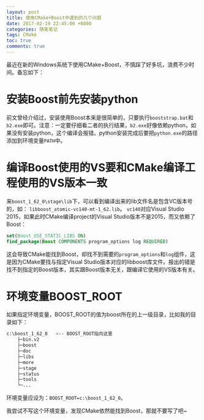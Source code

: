 ```yaml
---
layout: post
title: 使用CMake+Boost中遇到的几个问题
date: 2017-02-19 22:45:00 +0800
categories: 随笔笔记
tags: CMake
toc: true
comments: true
---
```

最近在新的Windows系统下使用CMake+Boost，不慎踩了好多坑，浪费不少时间。备忘如下：
<!-- more -->
# 安装Boost前先安装python
前文曾经介绍过，安装使用Boost本来是很简单的，只要执行`booststrap.bat`和`b2.exe`即可。注意：一定要仔细看二者的执行结果，`b2.exe`好像依赖python，如果没有安装python，这个编译会报错。python安装完成后要把`python.exe`的路径添加到环境变量`PATH`中。

# 编译Boost使用的VS要和CMake编译工程使用的VS版本一致
来`boost_1_62_0\stage\lib`下，可以看到编译出来的lib文件名是包含VC版本号的，如：
`libboost_atomic-vc140-mt-1_62.lib`。
`vc140`对应Visual Studio 2015，如果此时CMake编译project的Visual Studio版本不是2015，而又依赖了Boost：
``` cmake
set(Boost_USE_STATIC_LIBS ON) 
find_package(Boost COMPONENTS program_options log REQUIRED)
```
这会导致CMake能找到Boost，却找不到需要的`program_options`和`log`组件，这是因为CMake要找与指定Visual Studio版本对应的libboost库文件。报出的错是找不到指定的Boost版本，其实跟Boost版本无关，跟编译它使用的VS版本有关。

# 环境变量BOOST_ROOT
如果指定环境变量，BOOST_ROOT的值为boost所在的上一级目录，比如我的目录如下：
``` bash
c:\boost_1_62_0   <-- BOOST_ROOT指向这里
    ├─bin.v2
    ├─boost
    ├─doc
    ├─libs
    ├─more
    ├─stage
    ├─status
    ├─tools
    └─...
```
环境变量应设为：`BOOST_ROOT=c:\boost_1_62_0`。

我尝试不写这个环境变量，发现CMake依然能找到Boost，那就不要写了吧~